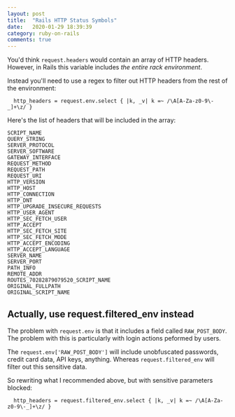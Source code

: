 ```yaml
---
layout: post
title:  "Rails HTTP Status Symbols"
date:   2020-01-29 18:39:39
category: ruby-on-rails
comments: true
---
```


You'd think `request.headers` would contain an array of HTTP headers. However, in Rails this variable includes _the entire rack environment_.

Instead you'll need to use a regex to filter out HTTP headers from the rest of the environment:

```
  http_headers = request.env.select { |k, _v| k =~ /\A[A-Za-z0-9\-_]+\z/ }
```

Here's the list of headers that will be included in the array:

```
SCRIPT_NAME
QUERY_STRING
SERVER_PROTOCOL
SERVER_SOFTWARE
GATEWAY_INTERFACE
REQUEST_METHOD
REQUEST_PATH
REQUEST_URI
HTTP_VERSION
HTTP_HOST
HTTP_CONNECTION
HTTP_DNT
HTTP_UPGRADE_INSECURE_REQUESTS
HTTP_USER_AGENT
HTTP_SEC_FETCH_USER
HTTP_ACCEPT
HTTP_SEC_FETCH_SITE
HTTP_SEC_FETCH_MODE
HTTP_ACCEPT_ENCODING
HTTP_ACCEPT_LANGUAGE
SERVER_NAME
SERVER_PORT
PATH_INFO
REMOTE_ADDR
ROUTES_70282879079520_SCRIPT_NAME
ORIGINAL_FULLPATH
ORIGINAL_SCRIPT_NAME

```

## Actually, use request.filtered_env instead

The problem with `request.env` is that it includes a field called `RAW_POST_BODY`. The problem with this is particularly with login actions peformed by users.

The `request.env['RAW_POST_BODY']` will include unobfuscated passwords, credit card data, API keys, anything. Whereas `request.filtered_env` will filter out this sensitive data.

So rewriting what I recommended above, but with sensitive parameters blocked:

```
  http_headers = request.filtered_env.select { |k, _v| k =~ /\A[A-Za-z0-9\-_]+\z/ }

```

